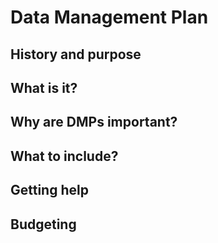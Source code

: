 # Data Management Plan

## History and purpose

## What is it?

## Why are DMPs important?

## What to include?

## Getting help

## Budgeting
